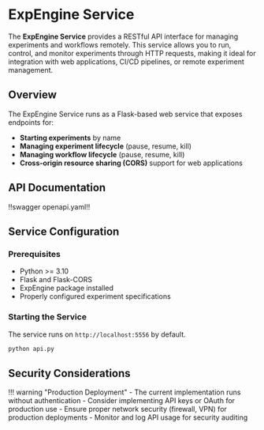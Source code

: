 # ExpEngine Service

The **ExpEngine Service** provides a RESTful API interface for managing experiments and workflows remotely. This service allows you to run, control, and monitor experiments through HTTP requests, making it ideal for integration with web applications, CI/CD pipelines, or remote experiment management.

## Overview

The ExpEngine Service runs as a Flask-based web service that exposes endpoints for:

- **Starting experiments** by name
- **Managing experiment lifecycle** (pause, resume, kill)
- **Managing workflow lifecycle** (pause, resume, kill)
- **Cross-origin resource sharing (CORS)** support for web applications

## API Documentation

!!swagger openapi.yaml!!

## Service Configuration

### Prerequisites

- Python >= 3.10
- Flask and Flask-CORS
- ExpEngine package installed
- Properly configured experiment specifications

### Starting the Service

The service runs on `http://localhost:5556` by default.

```bash
python api.py
```

## Security Considerations

!!! warning "Production Deployment"
    - The current implementation runs without authentication
    - Consider implementing API keys or OAuth for production use
    - Ensure proper network security (firewall, VPN) for production deployments
    - Monitor and log API usage for security auditing